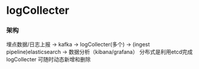 # logCollecter
### 架构
 埋点数据/日志上报  ->  kafka  -> logCollecter(多个) -> (ingest pipeline)elasticsearch -> 数据分析（kibana/grafana）
 分布式是利用etcd完成
 logCollecter 可随时动态新增和删除
 
 
 
                      
                      
                                  
